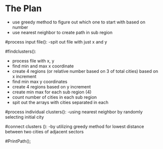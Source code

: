 # The Plan


- use greedy method to figure out which one to start with based on number
- use nearest neighbor to create path in sub region

#process input file():
-spit out file with just x and y

#findclusters():
- process file with x, y
- find min and max x coordinate
- create 4 regions (or relative number based on 3 of total cities) based on x increment
- find min max y coordinates
- create 4 regions based on y increment
- create min max for each sub region (4)
- count number of cities in each sub region
- spit out the arrays with cities separated in each


#process individual clusters():
-using nearest neighbor by randomly selecting initial city

#connect clusters ():
-by utilizing greedy method for lowest distance between two cities of adjacent sectors

#PrintPath();
